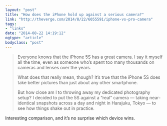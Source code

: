 ```yaml
---
layout: "post"
title: "How does the iPhone hold up against a serious camera?"
link: "http://theverge.com/2014/8/22/6055591/iphone-vs-pro-camera"
tags: 
- "links"
date: "2014-08-22 14:19:12"
ogtype: "article"
bodyclass: "post"
---
```


> Everyone knows that the iPhone 5S has a great camera. I say it myself all the time, even as someone who’s spent too many thousands on cameras and lenses over the years.
> 
> What does that really mean, though? It’s true that the iPhone 5S does take better pictures than just about any other smartphone.
> 
> But how close am I to throwing away my dedicated photography setup? I decided to put the 5S against a “real” camera — taking near-identical snapshots across a day and night in Harajuku, Tokyo — to see how things shake out in practice.

Interesting comparison, and it’s no surprise which device wins.